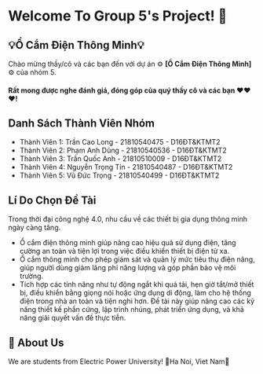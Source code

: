# Welcome To Group 5's Project! 👋
## 💡Ổ Cắm Điện Thông Minh💡

Chào mừng thầy/cô và các bạn đến với dự án ⚙ **[Ổ Cắm Điện Thông Minh]** ⚙ của nhóm 5.
#### Rất mong được nghe đánh giá, đóng góp của quý thầy cô và các bạn ❤❤❤!
## Danh Sách Thành Viên Nhóm
- Thành Viên 1: Trần Cao Long - 21810540475 - D16ĐT&KTMT2
- Thành Viên 2: Phạm Anh Dũng - 21810540536 - D16ĐT&KTMT2
- Thành Viên 3: Trần Quốc Anh - 21810510009 - D16ĐT&KTMT2
- Thành Viên 4: Nguyễn Trọng Tín - 21810540487 - D16ĐT&KTMT2
- Thành Viên 5: Vũ Đức Trọng - 21810540499 - D16ĐT&KTMT2
## Lí Do Chọn Đề Tài
Trong thời đại công nghệ 4.0, nhu cầu về các thiết bị gia dụng thông minh ngày càng tăng.
- Ổ cắm điện thông minh giúp nâng cao hiệu quả sử dụng điện, tăng cường an toàn và tiện lợi trong việc điều khiển thiết bị điện từ xa.
- Ổ cắm thông minh cho phép giám sát và quản lý mức tiêu thụ điện năng, giúp người dùng giảm lãng phí năng lượng và góp phần bảo vệ môi trường.
- Tích hợp các tính năng như tự động ngắt khi quá tải, hẹn giờ tắt/mở thiết bị, điều khiển bằng giọng nói hoặc ứng dụng di động, làm cho hệ thống điện trong nhà an toàn và tiện nghi hơn.
Đề tài này giúp nâng cao các kỹ năng thiết kế phần cứng, lập trình nhúng, phát triển ứng dụng, và khả năng giải quyết vấn đề thực tiễn.

## 🚀 About Us
We are students from Electric Power University!
📍Ha Noi, Viet Nam📍

